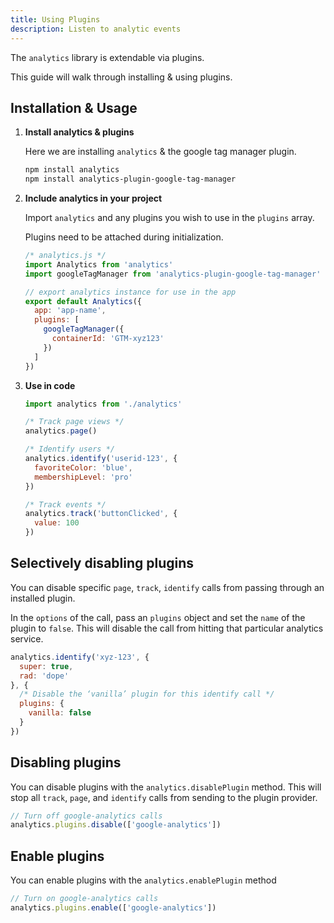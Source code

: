 ```yaml
---
title: Using Plugins
description: Listen to analytic events
---
```


The `analytics` library is extendable via plugins.

This guide will walk through installing & using plugins.

## Installation & Usage

1. **Install analytics & plugins**

    Here we are installing `analytics` & the google tag manager plugin.

    ```bash
    npm install analytics
    npm install analytics-plugin-google-tag-manager
    ```

2. **Include analytics in your project**

    Import `analytics` and any plugins you wish to use in the `plugins` array.

    Plugins need to be attached during initialization.

    ```js
    /* analytics.js */
    import Analytics from 'analytics'
    import googleTagManager from 'analytics-plugin-google-tag-manager'

    // export analytics instance for use in the app
    export default Analytics({
      app: 'app-name',
      plugins: [
        googleTagManager({
          containerId: 'GTM-xyz123'
        })
      ]
    })
    ```

3. **Use in code**

    ```js
    import analytics from './analytics'

    /* Track page views */
    analytics.page()

    /* Identify users */
    analytics.identify('userid-123', {
      favoriteColor: 'blue',
      membershipLevel: 'pro'
    })

    /* Track events */
    analytics.track('buttonClicked', {
      value: 100
    })
    ```

## Selectively disabling plugins

You can disable specific `page`, `track`, `identify` calls from passing through an installed plugin.

In the `options` of the call, pass an `plugins` object and set the `name` of the plugin to `false`. This will disable the call from hitting that particular analytics service.

```js
analytics.identify('xyz-123', {
  super: true,
  rad: 'dope'
}, {
  /* Disable the ‘vanilla’ plugin for this identify call */
  plugins: {
    vanilla: false
  }
})
```

## Disabling plugins

You can disable plugins with the `analytics.disablePlugin` method. This will stop all `track`, `page`, and `identify` calls from sending to the plugin provider.

```js
// Turn off google-analytics calls
analytics.plugins.disable(['google-analytics'])
```

## Enable plugins

You can enable plugins with the `analytics.enablePlugin` method

```js
// Turn on google-analytics calls
analytics.plugins.enable(['google-analytics'])
```
